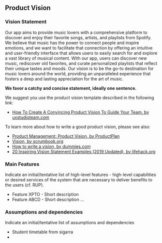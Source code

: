 
## Product Vision

### Vision Statement

Our app aims to provide music lovers with a comprehensive platform to discover and enjoy their favorite songs, artists, and playlists from Spotify. We believe that music has the power to connect people and inspire emotions, and we want to facilitate that connection by offering an intuitive and user-friendly interface that allows users to easily search for and explore a vast library of musical content.
With our app, users can discover new music, rediscover old favorites, and curate personalized playlists that reflect their unique tastes and moods.
Our vision is to be the go-to destination for music lovers around the world, providing an unparalleled experience that fosters a deep and lasting appreciation for the art of music.

**We favor a catchy and concise statement, ideally one sentence.**

We suggest you use the product vision template described in the following link:
* [How To Create A Convincing Product Vision To Guide Your Team, by uxstudioteam.com](https://uxstudioteam.com/ux-blog/product-vision/)

To learn more about how to write a good product vision, please see also:
* [Product Management: Product Vision, by ProductPlan](https://www.productplan.com/glossary/product-vision/)
* [Vision, by scrumbook.org](http://scrumbook.org/value-stream/vision.html)
* [How to write a vision, by dummies.com](https://www.dummies.com/business/marketing/branding/how-to-write-vision-and-mission-statements-for-your-brand/)
* [20 Inspiring Vision Statement Examples (2019 Updated), by lifehack.org](https://www.lifehack.org/articles/work/20-sample-vision-statement-for-the-new-startup.html)


### Main Features
Indicate an  initial/tentative list of high-level features - high-level capabilities or desired services of the system that are necessary to deliver benefits to the users (cf. RUP).
 - Feature XPTO - Short description
 - Feature ABCD - Short description
...

### Assumptions and dependencies
Indicate an  initial/tentative list of assumptions and dependencies 

- Student timetable from sigarra
- 

